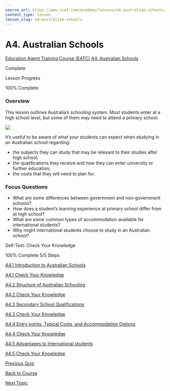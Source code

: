 ```yaml
---
source_url: https://www.icef.com/academy/lessons/a4-australian-schools/
content_type: lesson
lesson_slug: a4-australian-schools
---
```


# A4. Australian Schools

[Education Agent Training Course (EATC)](https://www.icef.com/academy/courses/education-agent-training-course-eatc/) [A4. Australian Schools](https://www.icef.com/academy/lessons/a4-australian-schools/)

Complete

Lesson Progress 

100% Complete 

### Overview

This lesson outlines Australia’s schooling system. Most students enter at a high school level, but some of them may need to attend a primary school.

![](https://www.icef.com/academy/wp-content/uploads/2022/09/kenny-eliason-zFSo6bnZJTw-unsplash-1024x637.jpg)

It’s useful to be aware of what your students can expect when studying in an Australian school regarding:

  * the subjects they can study that may be relevant to their studies after high school;
  * the qualifications they receive and how they can enter university or further education;
  * the costs that they will need to plan for.



### Focus Questions

  * What are some differences between government and non-government schools?
  * How does a student’s learning experience at primary school differ from at high school?
  * What are some common types of accommodation available for international students?
  * Why might international students choose to study in an Australian school?



Self-Test: Check Your Knowledge

100% Complete  5/5 Steps 

[ A4.1 Introduction to Australian Schools ](https://www.icef.com/academy/topic/a4-1-introduction-to-australian-schools/)

[ A4.1 Check Your Knowledge ](https://www.icef.com/academy/quizzes/a4-1-check-your-knowledge-2/)

[ A4.2 Structure of Australian Schooling ](https://www.icef.com/academy/topic/a4-2-structure-of-australian-schooling/)

[ A4.2 Check Your Knowledge ](https://www.icef.com/academy/quizzes/a4-2-check-your-knowledge-2/)

[ A4.3 Secondary School Qualifications ](https://www.icef.com/academy/topic/a4-3-secondary-school-qualifications/)

[ A4.3 Check Your Knowledge ](https://www.icef.com/academy/quizzes/a4-3-check-your-knowledge-2/)

[ A4.4 Entry points, Typical Costs, and Accommodation Options ](https://www.icef.com/academy/topic/a4-4-entry-points-typical-costs-and-accommodation-options/)

[ A4.4 Check Your Knowledge ](https://www.icef.com/academy/quizzes/a4-4-check-your-knowledge/)

[ A4.5 Advantages to International students ](https://www.icef.com/academy/topic/a4-5-advantages-to-international-students/)

[ A4.5 Check Your Knowledge ](https://www.icef.com/academy/quizzes/a4-5-check-your-knowledge/)

[ Previous Quiz ](https://www.icef.com/academy/quizzes/a3-3-check-your-knowledge-2/)

[Back to Course](https://www.icef.com/academy/courses/education-agent-training-course-eatc/)

[ Next Topic ](https://www.icef.com/academy/topic/a4-1-introduction-to-australian-schools/)
